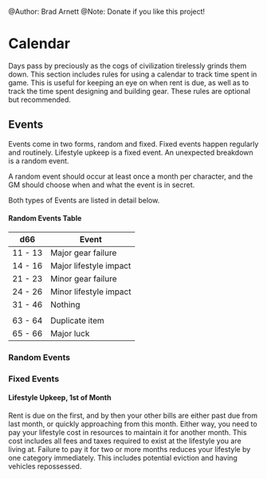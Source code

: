 @Author: Brad Arnett
@Note: Donate if you like this project!

# Calendar

Days pass by preciously as the cogs of civilization tirelessly grinds them down.  This section includes rules for using a calendar to track time spent in game.  This is useful for keeping an eye on when rent is due, as well as to track the time spent designing and building gear.  These rules are optional but recommended.

## Events

Events come in two forms, random and fixed.  Fixed events happen regularly and routinely.  Lifestyle upkeep is a fixed event.  An unexpected breakdown is a random event.

A random event should occur at least once a month per character, and the GM should choose when and what the event is in secret.

Both types of Events are listed in detail below.

<div class="sidebar" markdown="1">

#### Random Events Table

|d66 | Event |
|----|-------------------------|
| 11 - 13  | Major gear failure      |
| 14 - 16  | Major lifestyle impact  |
| 21 - 23  | Minor gear failure      |
| 24 - 26  | Minor lifestyle impact  |
| 31 - 46  | Nothing                 |
|          |                         |
| 63 - 64  | Duplicate item          |
| 65 - 66  | Major luck              |

</div>

### Random Events

### Fixed Events

#### Lifestyle Upkeep, 1st of Month

Rent is due on the first, and by then your other bills are either past due from last month, or quickly approaching from this month.  Either way, you need to pay your lifestyle cost in resources to maintain it for another month.  This cost includes all fees and taxes required to exist at the lifestyle you are living at.  Failure to pay it for two or more months reduces your lifestyle by one category immediately.  This includes potential eviction and having vehicles repossessed.  

